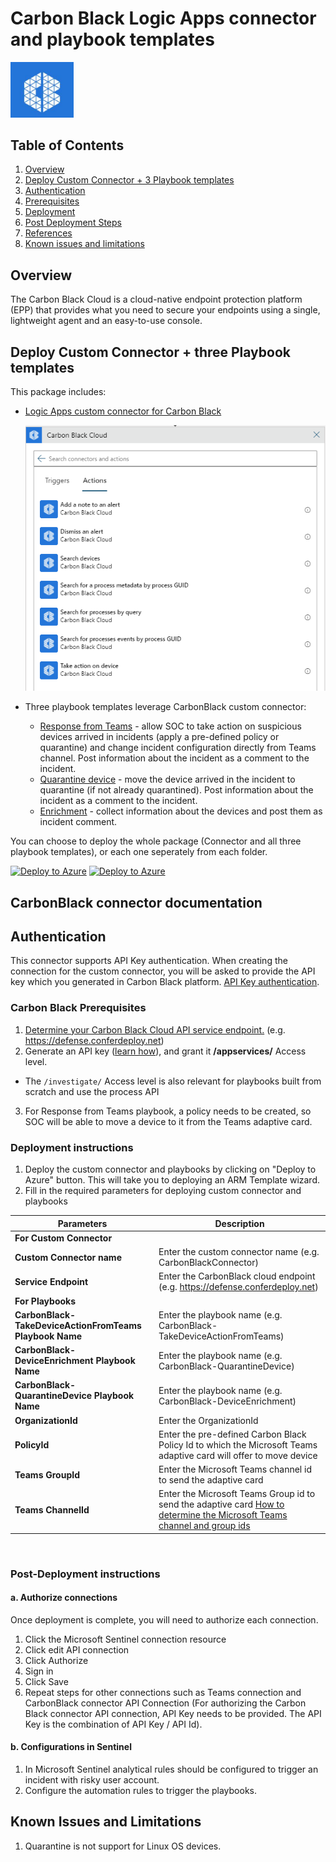 # Carbon Black Logic Apps connector and playbook templates

<img src="./CarbonBlackConnector/CarbonBlack.PNG" alt="drawing" width="20%"/><br>

## Table of Contents

1. [Overview](#overview)
1. [Deploy Custom Connector + 3 Playbook templates](#deployall)
1. [Authentication](#importantnotes)
1. [Prerequisites](#prerequisites)
1. [Deployment](#deployment)
1. [Post Deployment Steps](#postdeployment)
1. [References](#references)
1. [Known issues and limitations](#limitations)

## Overview

The Carbon Black Cloud is a cloud-native endpoint protection platform (EPP) that provides what you need to secure your endpoints using a single, lightweight agent and an easy-to-use console.

<a name="deployall">

## Deploy Custom Connector + three Playbook templates

This package includes:

* [Logic Apps custom connector for Carbon Black](./CarbonBlackConnector)

  ![custom connector](./CarbonBlackConnector/CarbonBlackListOfActions.png)

* Three playbook templates leverage CarbonBlack custom connector:

  * [Response from Teams](./Playbooks/CarbonBlack-TakeDeviceActionFromTeams) - allow SOC to take action on suspicious devices arrived in incidents (apply a pre-defined policy or quarantine) and change incident configuration directly from Teams channel. Post information about the incident as a comment to the incident.
  * [Quarantine device](./Playbooks/CarbonBlack-QuarantineDevice) - move the device arrived in the incident to quarantine (if not already quarantined). Post information about the incident as a comment to the incident.
  * [Enrichment](./Playbooks/CarbonBlack-DeviceEnrichment) - collect information about the devices and post them as incident comment.

You can choose to deploy the whole package (Connector and all three playbook templates), or each one seperately from each folder.

[![Deploy to Azure](https://aka.ms/deploytoazurebutton)](https://portal.azure.com/#create/Microsoft.Template/uri/https%3A%2F%2Fraw.githubusercontent.com%2FAzure%2FAzure-Sentinel%2Fmaster%2FSolutions%2FCarbonBlack%2Fazuredeploy.json) [![Deploy to Azure](https://aka.ms/deploytoazuregovbutton)](https://portal.azure.us/#create/Microsoft.Template/uri/https%3A%2F%2Fraw.githubusercontent.com%2FAzure%2FAzure-Sentinel%2Fmaster%2FSolutions%2FCarbonBlack%2Fazuredeploy.json)

## CarbonBlack connector documentation

<a name="authentication">

## Authentication

This connector supports API Key authentication. When creating the connection for the custom connector, you will be asked to provide the API key which you generated in Carbon Black platform. [API Key authentication](https://developer.carbonblack.com/reference/carbon-black-cloud/authentication/#creating-an-api-key).

<a name="prerequisites">

### Carbon Black Prerequisites

1. [Determine your Carbon Black Cloud API service endpoint.](https://developer.carbonblack.com/reference/carbon-black-cloud/authentication/#building-your-base-urls) (e.g. https://defense.conferdeploy.net)
2. Generate an API key ([learn how](https://developer.carbonblack.com/reference/carbon-black-cloud/authentication/#creating-an-api-key)), and grant it  **/appservices/** Access level.

  * The `/investigate/` Access level is also relevant for playbooks built from scratch and use the process API

3. For Response from Teams playbook, a policy needs to be created, so SOC will be able to move a device to it from the Teams adaptive card.

<a name="deployment">

### Deployment instructions

1. Deploy the custom connector and playbooks by clicking on "Deploy to Azure" button. This will take you to deploying an ARM Template wizard.
2. Fill in the required parameters for deploying custom connector and playbooks

| Parameters | Description |
|----------------|--------------|
|**For Custom Connector**|
|**Custom Connector name**| Enter the custom connector name (e.g. CarbonBlackConnector)|
|**Service Endpoint** | Enter the CarbonBlack cloud endpoint (e.g. https://defense.conferdeploy.net)|
|**For Playbooks**|
|**CarbonBlack-TakeDeviceActionFromTeams Playbook Name**|  Enter the playbook name (e.g. CarbonBlack-TakeDeviceActionFromTeams)|
|**CarbonBlack-DeviceEnrichment Playbook Name** |Enter the playbook name (e.g. CarbonBlack-QuarantineDevice)|
|**CarbonBlack-QuarantineDevice Playbook Name** | Enter the playbook name (e.g. CarbonBlack-DeviceEnrichment)|
|**OrganizationId** | Enter the OrganizationId|
|**PolicyId** | Enter the pre-defined Carbon Black Policy Id to which the Microsoft Teams adaptive card will offer to move device|
|**Teams GroupId** | Enter the Microsoft Teams channel id to send the adaptive card|
|**Teams ChannelId** | Enter the Microsoft Teams Group id to send the adaptive card [How to determine the Microsoft Teams channel and group ids](https://docs.microsoft.com/powershell/module/teams/get-teamchannel?view=teams-ps)|

<br>
<a name="postdeployment">

### Post-Deployment instructions

#### a. Authorize connections

Once deployment is complete, you will need to authorize each connection.

1. Click the Microsoft Sentinel connection resource
2. Click edit API connection
3. Click Authorize
4. Sign in
5. Click Save
6. Repeat steps for other connections such as Teams connection and CarbonBlack connector API Connection (For authorizing the Carbon Black connector API connection, API Key needs to be provided. The API Key is the combination of API Key / API Id).

#### b. Configurations in Sentinel

1. In Microsoft Sentinel analytical rules should be configured to trigger an incident with risky user account. 
2. Configure the automation rules to trigger the playbooks.

<a name="limitations">

## Known Issues and Limitations

1. Quarantine is not support for Linux OS devices.
